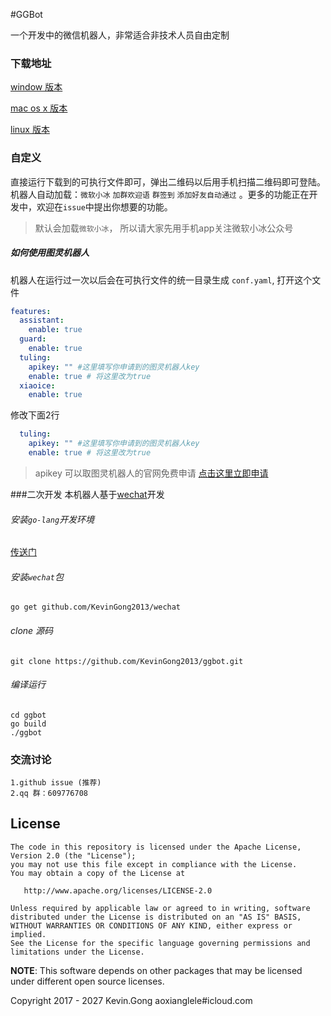 #GGBot

一个开发中的微信机器人，非常适合非技术人员自由定制

### 下载地址

[window 版本](https://github.com/KevinGong2013/ggbot/raw/master/release/GGBot-windows%20v1.0.0-rc.exe)

[mac os x 版本](https://github.com/KevinGong2013/ggbot/raw/master/release/GGBot-mac%20v1.0.0-rc)

[linux 版本](https://github.com/KevinGong2013/ggbot/raw/master/release/GGBot-linux%20v1.0.0-rc)

### 自定义

直接运行下载到的可执行文件即可，弹出二维码以后用手机扫描二维码即可登陆。 机器人自动加载：`微软小冰`  `加群欢迎语`  `群签到`  `添加好友自动通过` 。更多的功能正在开发中，欢迎在`issue`中提出你想要的功能。

> 默认会加载`微软小冰`， 所以请大家先用手机app关注微软小冰公众号

##### 如何使用图灵机器人
机器人在运行过一次以后会在可执行文件的统一目录生成 `conf.yaml`,  打开这个文件
``` yaml
features:
  assistant:
    enable: true
  guard:
    enable: true
  tuling:
    apikey: "" #这里填写你申请到的图灵机器人key
    enable: true # 将这里改为true
  xiaoice:
    enable: true
```
修改下面2行
``` yaml
  tuling:
    apikey: "" #这里填写你申请到的图灵机器人key
    enable: true # 将这里改为true
```

> apikey 可以取图灵机器人的官网免费申请 [点击这里立即申请](http://www.tuling123.com)

###二次开发
本机器人基于[wechat](https://github.com/KevinGong2013/wechat)开发
###### 安装`go-lang`开发环境
[传送门](https://www.golang.org)

###### 安装`wechat`包
```
go get github.com/KevinGong2013/wechat
```
###### clone 源码
```
git clone https://github.com/KevinGong2013/ggbot.git
```
###### 编译运行
```
cd ggbot
go build
./ggbot
```

### 交流讨论

	1.github issue (推荐)
	2.qq 群：609776708

## License

    The code in this repository is licensed under the Apache License, Version 2.0 (the "License");
    you may not use this file except in compliance with the License.
    You may obtain a copy of the License at

       http://www.apache.org/licenses/LICENSE-2.0

    Unless required by applicable law or agreed to in writing, software
    distributed under the License is distributed on an "AS IS" BASIS,
    WITHOUT WARRANTIES OR CONDITIONS OF ANY KIND, either express or implied.
    See the License for the specific language governing permissions and
    limitations under the License.

**NOTE**: This software depends on other packages that may be licensed under different open source licenses.

Copyright 2017 - 2027 Kevin.Gong  aoxianglele#icloud.com
